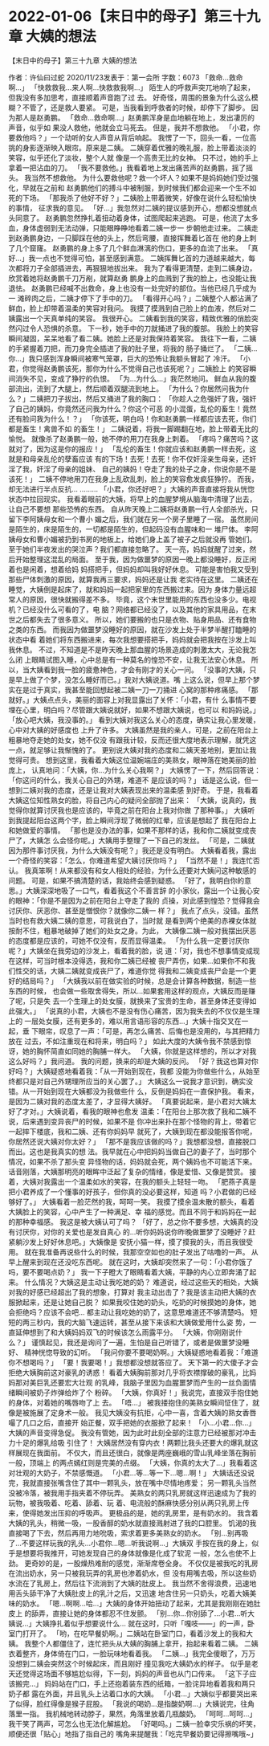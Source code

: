 # 2022-01-06【末日中的母子】第三十九章 大姨的想法



【末日中的母子】第三十九章 大姨的想法



作者：许仙曰过蛇 2020/11/23发表于：第一会所 字数：6073
「救命…救命啊…」
「快救救我…来人啊…快救救我啊…」
陌生人的呼救声突兀地响了起来，但我没有多加思考，直接顺着声音跑了过 去。
好奇怪，周围的景象为什么这么模糊？不管了，还是救人要紧。
可是，当我看到呼救者的时候，却停下了脚步。
因为那人是赵勇鹏。
「救命…救命啊…」赵勇鹏浑身是血地躺在地上，发出凄厉的声音，似乎如 果没人救他，他就会立马死去。
但是，我并不想救他。
「小君，你要救他吗？」一个动听的女人声音从背后响起。
我愣了一下，回头一看，一位高挑的身影逐渐映入眼帘。原来是二姨。
二姨穿着优雅的晚礼服，脸上带着淡淡的笑容，似乎还化了淡妆，整个人就 像是一个高贵无比的女神。
只不过，她的手上拿着一把沾血的刀。
「我不要救他。」我看着地上发出痛苦声的赵勇鹏，摇了摇头。
我当然不想救他。
为什么要救他呢？救一个坏人？如果不是妈妈她们受过强化，早就在之前和 赵勇鹏他们的搏斗中被制服，到时候我们都会迎来一个生不如死的下场。
「那我杀了他好不好？」二姨脸上带着微笑，好像在说什么轻松愉快的事情， 征求我的意见。
「好…」我忽然对二姨的提议感到开心，想都没想就点头同意了。
赵勇鹏忽然挣扎着扭动着身体，试图爬起来逃跑。
可是，他流了太多血，身体虚弱到无法动弹，只能眼睁睁地看着二姨一步一 步朝他走过来。
二姨走到赵勇鹏身边，一只脚踩在他的头上，然后弯腰，直接挥舞着匕首在 他的身上刺了几个窟窿。
赵勇鹏的身上多了几个鲜血淋漓的伤口，更多的血流了出来。
「真好…」我一点也不觉得可怕，甚至感到满意。
二姨挥舞匕首的力道越来越大，每次都将刀子全部插进去，再狠狠地拔出来。
我为了看得更清楚，走到二姨身边，欣赏着她将赵勇鹏千刀万剐，就算赵勇 鹏身上的血溅到了我的脸上，也没能让我退怯。
赵勇鹏已经喊不出救命，身上也没有一处完好的部位。当他已经几乎成为一 滩碎肉之后，二姨才停下了手中的刀。
「看得开心吗？」二姨整个人都沾满了鲜血，脸上却带着温柔的笑容对我问。
我摸了摸溅到自己脸上的血液，然后对二姨露出一个天真单纯的笑容。
我很开心。
二姨看到我的笑容，精致优雅的俏脸突然闪过令人恐惧的杀意。
下一秒，她手中的刀就捅进了我的腹部。
我脸上的笑容瞬间凝固，呆呆地看了看二姨。她脸上还是对我保持着笑容。
我往下一看，二姨的手紧握着刀把，而刀身完全插进了我的肚子里，将我的 肠子捅烂了。
「二姨…你…」我只感到浑身瞬间被寒气笼罩，巨大的恐怖让我额头冒起了 冷汗。
「小君，你觉得赵勇鹏该死，那你为什么不觉得自己也该死呢？」二姨脸上 的笑容瞬间消失不见，变成了狰狞的仇恨。
「为…为什么…」我茫然地问。
鲜血从我的腹部流出，流到了大腿上，然后顺着双腿流到地上。
「为什么？你居然问我为什么？」二姨把刀子拔出，然后又捅进了我的胸口： 「你趁人之危强奸了我，强奸了自己的姨妈，你竟然还问我为什么？你这个可恶 的小混蛋，乱伦的畜生！竟然还有脸问我为什么！？」
「你该死，明白吗！你和赵勇鹏一样都应该去死，你们都是畜生！禽兽不如 的畜生！」
二姨说着，将我一脚踢翻在地，脸上带着无比的愉悦。
就像杀了赵勇鹏一般，她不停的用刀在我身上刺着。
「疼吗？痛苦吗？这就对了，因为这是你的报应！」
「乱伦的畜生！你就应该和赵勇鹏一样去死，这就是和母亲乱伦的孽畜应该 有的下场！去死！去死！你不仅奸淫亲生母亲，还奸淫了我，奸淫了母亲的姐妹、 自己的姨妈！夺走了我的处子之身，你说你是不是该死！」
二姨不停地用刀在我身上乱砍乱刺，脸上的笑容愈发疯狂狰狞。
而我，却无法进行半点反抗…
………
「小君，你还好吧？」大姨的声音直接将我从恍惚状态中拉回现实。
我看着眼前的大姨，将早上的血腥梦境从脑海中清理了出去，让自己不要想 那些恐怖的东西。
自从昨天晚上二姨将赵勇鹏一行人全部杀光，只留下李阿姨母女和一个曹小 媚之后，我们就在另一个房子里睡了一宿。
虽然房间是陌生的，床是陌生的，一切都是陌生的，但起码没有血腥味和一 堆尸体。
李阿姨母女和曹小媚被扔到书房的地板上，给她们身上盖了被子之后就没再 管她们。至于她们半夜发出的哭泣声？我们都直接忽略了。
天一亮，妈妈就醒了过来，然后开始整理这混乱的局面。
至于我，因为做噩梦的原因一晚上都没睡好，反正闲着也是闲着，想着给妈 妈搭把手，但妈妈却叫我好好休息。
可能是害怕我又受到那些尸体刺激的原因，就算我再三要求，妈妈还是让我 老实待在这里。
二姨还在睡觉，大姨倒是起床了，就和妈妈一起把家里的东西搬过来。因为 身体力量远超常人的原因，很快就搬得差不多。
毕竟，这个末世里能用的东西也没多少。电视机？已经没什么可看的了，电 脑？网络都已经没了，以及其他的家具用品，在末世之后都失去了很多意义。
所以，她们要搬的也只是衣物、贴身用品、还有食物之类的东西。
而我因为做噩梦没睡好的原因，就在沙发上处于半梦半醒打瞌睡的状态中看 着她们将东西搬进来，每次我想要搭把手，妈妈就会把我按在沙发上叫我休息。
不过，不知道是不是昨天晚上那血腥的场景造成的刺激太大，无论我怎么闭 上眼睛试图入睡，心中总是有一种莫名的惶恐不安，让我无法安心休息。
所以，当大姨看到我一脸的疲惫神色，才会有刚才的关心一问。
「没事的大姨，只是早上做了个梦，没怎么睡好而已。」我对大姨说道。嘴 上这么说，但早上那个梦实在是过于真实，我甚至能回想起被二姨一刀一刀捅进 心窝的那种疼痛感。
「那就好。」大姨点点头，美丽的面容上对我显露出了关怀：「小君，有什 么事情不要埋在心里，明白吗？尽管跟大姨说就好，如果不想跟大姨说，也可以 和妈妈说。」
「放心吧大姨，我没事的。」
看到大姨对我这么关心的态度，确实让我心里发暖，心中对大姨的好感度也 上升了许多。
大姨虽然是我的亲人，可是，之前在阳台上粗暴地夺走她的处女，她不仅没 有跟我计较，反而还很大度地表示理解，就凭这一点，就足够让我惭愧的了。
更别说大姨对我的态度和二姨天差地别，更加让我觉得可贵。
想到这里，我看着大姨这位温婉端庄的美熟女，眼神落在她美丽的脸庞上， 认真地问：「大姨，你…为什么关心我啊？」
大姨愣了一下，然后回答说：「你这问的什么，我关心自己的外甥，难道不 是应该的吗？」
话是这么说，但一想到二姨对我的态度，还是让我对大姨表现出来的温柔感 到好奇。
于是，我看着大姨这位知性熟女的脸，将自己内心的疑问全部抛了出来： 「大姨，说真的，我觉得你就算讨厌我也是应该的，毕竟之前在阳台上我对你做 了那种事。」
大姨听到我提起阳台这两个字，脸上瞬间浮现了微弱的红晕，应该是想起了 我在阳台上和她做爱的事情。
「那也是没办法的事，如果不那样的话，我和你二姨就变成丧尸了，大姨怎 么会怪你呢。」大姨用手整理了一下自己的发丝。
「可是，二姨就因为那件事讨厌我，为什么大姨没有呢？」我还是没有明白。
大姨看着我，露出一个奇怪的笑容：「怎么，你难道希望大姨讨厌你吗？」
「当然不是！」我连忙否认。
我真笨啊！从来都没有和女人相处的经验，为什么还要对大姨问这种敏感的 问题。
可是，如果不搞清楚的话，我始终会感到疑惑。
「好了，我明白你的意思。」大姨深深地吸了一口气，看着我这个不善言辞 的小家伙，露出一个让我心安的眼神：「你是不是因为之前在阳台上夺走了我的 贞操，对此感到惶恐？觉得我会讨厌你、厌恶你、甚至是憎恨你？就像你二姨一 样？」
我点了点头，没错。虽然当时也有救大姨二姨的意思，可我说白了，当时就 是看到两个绝美的赤裸女体就按耐不住，粗暴地破掉了她们的处女之身。为此， 大姨像二姨一般对我摆出厌恶的态度都是应该的，可她不仅没有，反而显得温柔。
「为什么我一定要讨厌你呢？」大姨坐在我旁边的沙发上，看着我的脸，说 道：「对，我也不想事情变成现在这样，可当时根本没得选，我和你二姨已经被 丧尸弄伤，如果…如果你不和我们性交的话，大姨二姨就变成丧尸了，难道你觉 得我和二姨变成丧尸会是一个更好的结局吗？」
「大姨我以前在做实验的时候，总是会计算各种数据，制造一些东西的时候， 也会做一些取舍得失，所以…如果套用这样的观点，大姨反而是赚了呢，只是失 去一个生理上的处女膜，就换来了宝贵的生命，甚至身体还变得如此强大。」
「说真的小君，大姨也不是没有伤心痛苦，因为我失去的不仅仅是生理上的 一层处女膜，还有更多的，难以用言语形容的东西…」大姨十指交叉在一起，垂 下眼帘，叹息了一声：「可是，再怎么痛苦、后悔也是没用的，与其把精力放在 过去，不如注重现在和将来，明白吗？」
如此大度的大姨令我不禁感到惊讶，她的胸怀简直如同她的胸脯一样大。
「大姨，你就是这样想的，所以才对我这么好吗？」我问道。
我的问题，换来的却是大姨的反问。
「好？我这也算对你好吗？」大姨疑惑地看着我：「从一开始到现在，我都 没能为你做些什么，从始至终都只是对自己外甥理所应当的关心罢了。」
大姨这么一说我才意识到，确实没错。从一开始到现在大姨都没为我做些什 么，反倒是妈妈在一直保护我。
看来，是因为二姨对我的态度太差了，才显得大姨好。
「真要说起来，是小君对大姨太好了才对。」大姨说着，看我的眼神也愈发 温柔：「在阳台上那次救了我和二姨不说，后来遇到变异丧尸的时候，如果不是 你冲出来扑在那个怪物的背上，带着它一起摔下楼底，我和二姨、还有你妈妈早 就死了，大姨到现在都没能报答你呢，你居然还说大姨对你太好？」
「那不是我应该做的吗？」我想都没想，直接脱口而出。这也是我真实的想 法。我早就在心中把妈妈当做自己的妻子了，当时那个情况，如果不杀了那头变 异怪物的话，妈妈就会死，两个姨妈也不可能活下来。
话音刚落，大姨那明亮的眼眸中泛起了复杂的情绪，像是爱惜、又像是赞赏。
接着，大姨对我露出一个温柔如水的笑容，在我的额头上轻轻一吻。
「肥燕子真是把小君养成了一个懂事的好孩子，但你真的没必要这样，知道 吗？小君做的已经够好了。」
大姨看着一脸茫然的我，呵呵一笑。
我摸了摸余温未散的额头，看着大姨脸上的笑容，心中产生了一种满足、幸 福的感觉。而且不同于和妈妈在一起的那种幸福感。
我这是被大姨认可了吗？
「好了，总之你不要多想，大姨真的没有讨厌你，对你的关爱也是发自真心 的…听你妈妈说你昨晚做噩梦了没睡好？赶紧躺沙发上好好休息吧。」大姨像是 安抚小猫一样，摸了摸我的头，而且我很受用。
就在我准备再说些什么的时候，我那空空如也的肚子发出了咕噜的一声。
从早上醒来到现在还没吃东西呢。
就在这时，大姨却突然来了一句：「小君你饿了吗，要不要喝点奶？」
我一下子瞪大了眼睛看着大姨，平静的内心立即奔涌了起来。
什么情况？大姨这是主动让我吃她的奶？
难道说，经过这些天的相处，大姨对我的好感已经超出了我的想象，打算对 我主动出击了？我是该主动把大姨的衣服掀起来，还是让她自己脱？
如果我咬住她的奶头，吃奶的时候摸她的身体，她会拒绝吗？应该不会吧… 都主动让我吃她的奶了，这意思难道还不够清楚吗。
短短的两三秒内，我的大脑飞速运转，甚至从接下来该和大姨做爱用什么姿 势，一直延伸想到了和大姨妈妈双飞的时候该怎么雨露平分。
「大姨，你刚刚说什么？」
谨慎起见，我还是询问了一遍，生怕是自己听错了，或者是做噩梦没睡好、 精神恍惚导致的幻听。
「我问你要不要喝奶啊。」大姨疑惑地看着我：「难道你不想喝吗？」
「要！我要喝！」我想都没想就答应了。
天下第一的大傻子才会拒绝大姨胸前这对豪乳的诱惑！
看着大姨胸前那对几乎将衣襟撑破的豪乳，比妈妈那对美巨乳还要宏大壮观 的乳峰，我脑子里因为血腥噩梦而产生的一丝负面情绪瞬间被奶子炸弹给炸了个 粉碎。
「大姨，你真好！」我说完，直接双手抱住她的身体，对着她的嘴唇吻了上 去。
「唔…」
被我搂抱住的美熟女瞬间怔住了，就像是被施展了定身术一般。
我见大姨没有抗拒，心中一喜，含着大姨的熟女香唇嘬了几口之后，直接开 始正餐，双手把她的衣服掀了起来！
「小…小君…你…」大姨的声音变得急促。
我没有管她，因为此时此刻全部的注意力已经被那对冲击力十足的爆乳给吸 引住了！
大姨居然没有穿内衣！两颗比我头还要大的爆乳就这样展现在我面前。
不仅大，而且还很白，就像是两座巍峨的雪山乳峰坐落在胸前一般，顶端上 的两点嫣红则是完美的点缀。
「大姨，你真的太大了…」我看着这对壮观的大奶子，不禁感慨道。
「小君…等…等一下…嗯…啊！」
大姨话还没说完，我就直接张嘴含住了其中一颗乳头，放在嘴中尽情地疼爱； 另一颗乳头当然没被冷落，被我用手指夹着不停玩弄。
美熟女的两只乳房就这样迅速成为了我的玩物，被我吸着、吃着、舔着、玩 着、电流般的酥麻快感分别从两只乳房上传来，使得她发出压抑的呼吸声。
更极品的是，她的乳房里，是有奶水的。
我含着大姨的乳头，稍微一吸，一股香醇的奶水就直接溅射进了我的口腔里。 饥渴的我直接喝了下去，然后再用力地吮吸，索求着更多美熟女的奶水。
「别…别再吸了…不要这样玩我的乳头…小君你…嗯…听我说啊…」大姨双 手按在我的身上，似乎是想要将我推开，可她发现自己的身体就像是化成了软泥 一般，怎么也使不上劲。
更奇妙的是，一股燥热难耐的感觉，渐渐席卷全身。
不仅仅是被我吃的乳房在流出奶水，另一只被我玩弄的乳房也渗着奶水，但 没有用嘴去吸，所以这些奶水流在了乳房上，然后往下流淌到了大姨的肚皮上。
我当然不舍得浪费，迅速地用舌头舔干净了大姨肚皮上的乳汁之后，又迅速 地含住另一只奶头，吃着大姨美味的奶水。
「嗯…啊啊…哈…」大姨的身体开始扭动了起来，尤其是我刚刚在她肚皮上 的舔弄，直接让她的身体都忍不住发颤。
「别…你…你别舔了…小君…听大姨说…」大姨挣扎着似乎想要说什么…
就在这时，只听「嘎吱——」的一声，卧室门打开了。
「哟，在吃早餐奶啊。」二姨站在卧室门口，看着沙发上的我和大姨。
我整个人都僵住了，连忙把头从大姨的胸脯上拿开，抬起来看着二姨。
二姨衣着整齐，身体倚在门口，一脸玩味地看着我。
「二姨…」我完全傻眼了，万万没想到二姨会突然这个时候起床，而且刚好 撞见我吃大姨奶水的样子。
似乎是老天还觉得这场面不够尴尬似得，下一刻，妈妈的声音也从门口传来。
「这下子应该搬完…」
妈妈站在门口，手上还抱着装东西的纸箱，一脸诧异地看着我和两只奶子都 露在外面，并且乳头上沾着口水的大姨。
「小君…」大姨似乎都要哭出来了似得，脸红得像是猴子屁股。
「我说的喝奶…是指酸奶啊…」大姨说完，往角落里一指。
我机械地转动脖子，果然，角落里放着几瓶酸奶。
「呵呵…呵呵…」我干笑了两声，可怎么也无法化解尴尬。
「好喝吗。」二姨一脸幸灾乐祸的坏笑，顺便还很「贴心」地指了指自己的 嘴角来提醒我：「吃完早餐奶要记得擦嘴哦~」



